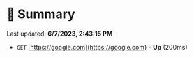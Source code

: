 # 📖 Summary
Last updated: **6/7/2023, 2:43:15 PM**

- `GET` [https://google.com](https://google.com) - **Up** (200ms)

